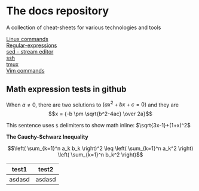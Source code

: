 
# The docs repository

A collection of cheat-sheets for various technologies and tools  

[Linux commands](https://github.com/stefan1981/docs/blob/main/linux-commands.md)  
[Regular-expressions](https://github.com/stefan1981/docs/blob/main/regular-expressions.md)  
[sed - stream editor](https://github.com/stefan1981/docs/blob/main/sed.md)  
[ssh](https://github.com/stefan1981/docs/blob/main/ssh.md)  
[tmux](https://github.com/stefan1981/docs/blob/main/tmux.md)  
[Vim commands](https://github.com/stefan1981/docs/blob/main/vim.md)  


## Math expression tests in github

When $a \ne 0$, there are two solutions to $(ax^2 + bx + c = 0)$ and they are 
$$x = {-b \pm \sqrt{b^2-4ac} \over 2a}$$

This sentence uses `$` delimiters to show math inline:  $\sqrt{3x-1}+(1+x)^2$

**The Cauchy-Schwarz Inequality**

$$\left( \sum_{k=1}^n a_k b_k \right)^2 \leq \left( \sum_{k=1}^n a_k^2 \right) \left( \sum_{k=1}^n b_k^2 \right)$$


| test1 | test2 |
| ----- | ----- |
| asdasd| asdasd|

